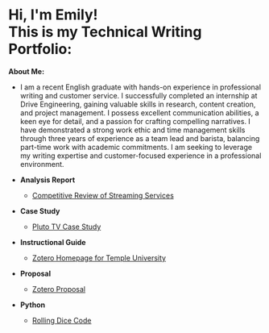 <h1>Hi, I'm Emily! <br/><a 
<h2>This is my Technical Writing Portfolio:</h2>

<b>About Me:</b>
- I am a recent English graduate with hands-on experience in professional writing and customer service. I successfully completed an internship at Drive Engineering, gaining valuable skills in research, content creation, and project management. I possess excellent communication abilities, a keen eye for detail, and a passion for crafting compelling narratives. I have demonstrated a strong work ethic and time management skills through three years of experience as a team lead and barista, balancing part-time work with academic commitments. I am seeking to leverage my writing expertise and customer-focused experience in a professional environment.

- <b>Analysis Report</b>
  - [Competitive Review of Streaming Services](https://github.com/emilysuranie/CompetitiveReview)
- <b>Case Study</b>
  - [Pluto TV Case Study](https://github.com/emilysuranie/PlutoTVCaseStudy)
- <b>Instructional Guide</b>
  - [Zotero Homepage for Temple University](https://github.com/emilysuranie/ZoteroHomepage)
- <b>Proposal</b>
  - [Zotero Proposal](https://github.com/emilysuranie/ZoteroProposal)
- <b>Python</b>
  - [Rolling Dice Code](https://github.com/emilysuranie/DiceLab)
<!--

